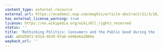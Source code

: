 ```yaml
---
content_type: external-resource
external_url: https://academic.oup.com/maghis/article-abstract/21/3/16/966218
has_external_license_warning: true
license: https://en.wikipedia.org/wiki/All_rights_reserved
status: ''
title: 'Rethinking Politics: Consumers and the Public Good during the ''Jazz Age'''
uid: ab5d50f2-631d-4639-9fa6-ed4be6a2004a
wayback_url: ''
---
```

